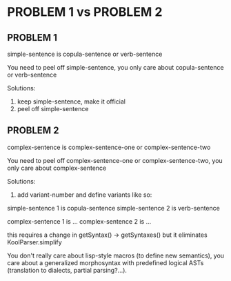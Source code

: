 # PROBLEM 1 vs PROBLEM 2

## PROBLEM 1
simple-sentence is copula-sentence or verb-sentence 

You need to peel off simple-sentence, you only care about copula-sentence or verb-sentence 

Solutions:
1. keep simple-sentence, make it official
2. peel off simple-sentence

## PROBLEM 2
complex-sentence is complex-sentence-one or complex-sentence-two

You need to peel off complex-sentence-one or complex-sentence-two, you only care about complex-sentence

Solutions:
1. add variant-number and define variants like so:

simple-sentence 1 is copula-sentence
simple-sentence 2 is verb-sentence

complex-sentence 1 is ...
complex-sentence 2 is ...

this requires a change in getSyntax() -> getSyntaxes() but it eliminates KoolParser.simplify

You don't really care about lisp-style macros (to define new semantics), you care about a generalized morphosyntax with predefined logical ASTs (translation to dialects, partial parsing?...).

